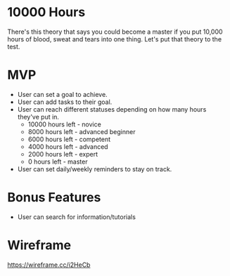 # 10000 Hours
There's this theory that says you could become a master if you put 10,000 hours of blood, sweat and tears into one thing. 
Let's put that theory to the test.

# MVP
* User can set a goal to achieve.
* User can add tasks to their goal.
* User can reach different statuses depending on how many hours they've put in.
  * 10000 hours left - novice
   * 8000 hours left - advanced beginner
   * 6000 hours left - competent
   * 4000 hours left - advanced
   * 2000 hours left - expert
   * 0 hours left - master
* User can set daily/weekly reminders to stay on track.

# Bonus Features
* User can search for information/tutorials

# Wireframe
https://wireframe.cc/i2HeCb
